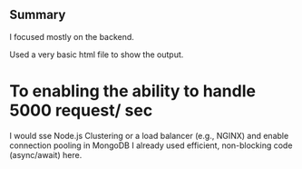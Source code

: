 ## Summary

I focused mostly on the backend.

Used a very basic html file to show the output. 

# To enabling the ability to handle 5000 request/ sec

I would sse Node.js Clustering or a load balancer (e.g., NGINX) and enable connection pooling in MongoDB
I already used efficient, non-blocking code (async/await) here.